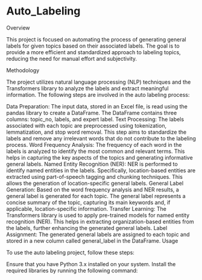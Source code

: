 # Auto_Labeling
Overview

This project is focused on automating the process of generating general labels for given topics based on their associated labels. The goal is to provide a more efficient and standardized approach to labeling topics, reducing the need for manual effort and subjectivity.

Methodology

The project utilizes natural language processing (NLP) techniques and the Transformers library to analyze the labels and extract meaningful information. The following steps are involved in the auto labeling process:

Data Preparation: The input data, stored in an Excel file, is read using the pandas library to create a DataFrame. The DataFrame contains three columns: topic_no, labels, and expert label.
Text Processing: The labels associated with each topic are preprocessed using tokenization, lemmatization, and stop word removal. This step aims to standardize the labels and remove any irrelevant words that do not contribute to the labeling process.
Word Frequency Analysis: The frequency of each word in the labels is analyzed to identify the most common and relevant terms. This helps in capturing the key aspects of the topics and generating informative general labels.
Named Entity Recognition (NER): NER is performed to identify named entities in the labels. Specifically, location-based entities are extracted using part-of-speech tagging and chunking techniques. This allows the generation of location-specific general labels.
General Label Generation: Based on the word frequency analysis and NER results, a general label is generated for each topic. The general label represents a concise summary of the topic, capturing its main keywords and, if applicable, location-specific information.
Transfer Learning: The Transformers library is used to apply pre-trained models for named entity recognition (NER). This helps in extracting organization-based entities from the labels, further enhancing the generated general labels.
Label Assignment: The generated general labels are assigned to each topic and stored in a new column called general_label in the DataFrame.
Usage

To use the auto labeling project, follow these steps:

Ensure that you have Python 3.x installed on your system.
Install the required libraries by running the following command:
